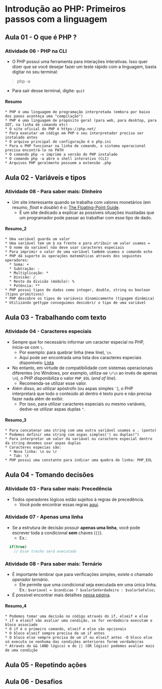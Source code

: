 # Introdução ao PHP: Primeiros passos com a linguagem

## Aula 01 - O que é PHP ?

### Atividade 06 - PHP na CLI

- O PHP possui uma ferramenta para interações interativas. Isso quer dizer que se você desejar fazer um teste rápido com a linguagem, basta digitar no seu terminal:

> php -a

- Para sair desse terminal, digite: `quit`

#### Resumo

```plain
* PHP é uma linguagem de programação interpretada (embora por baixo dos panos aconteça uma "compilação")
* PHP é uma linguagem de propósito geral (para web, para desktop, para IOT, na linha de comando etc)
* O site oficial do PHP é https://php.net/
* Para executar um código em PHP o seu interpretador precisa ser instalado antes
* O arquivo principal de configuração é o php.ini
* Para o PHP funcionar na linha de comando, o sistema operacional precisa encontrá-lo no PATH
* O comando php -v imprime a versão do PHP instalado
* O comando php -a abre o shell interativo (CLI)
* Arquivos PHP geralmente possuem a extensão .php
```

## Aula 02 - Variáveis e tipos

### Atividade 08 - Para saber mais: Dinheiro

- Um site interessante quando se trabalha com valores monetários (em resumo, *float* e *double*) é o: [The Floating-Point Guide](https://floating-point-gui.de/).
  - É um site dedicado a explicar as possíveis situações inusitadas que um programador pode passar ao trabalhar com esse tipo de dado.

#### Resumo_2

```plain
* Uma variável guarda um valor
* Uma variável tem um $ na frente e para atribuir um valor usamos =
* O nome da variável não deve usar caracteres especiais
* Para imprimir o valor de uma variável também usamos o comando echo
* PHP dá suporte às operações matemáticas através dos seguintes operadores:
  * Soma: +
  * Subtração: -
  * Multiplicação: *
  * Divisão: /
  * Resto da divisão (módulo): %
  * Potência: **
* PHP possui tipos de dados como integer, double, string ou boolean (tipos primitivos)
* PHP descobre os tipos de variáveis dinamicamente (tipagem dinâmica)
* Utilizando gettype conseguimos descobrir o tipo de uma variável
```

## Aula 03 - Trabalhando com texto

### Atividade 04 - Caracteres especiais

- Sempre que for necessário informar um caracter especial no PHP, inicia-se com `\`.
  - Por exemplo: para quebrar linha (*n*ew line), `\n`.
  - Aqui pode ser encontrada uma lista dos caracteres especiais disponíveis: [Lista](https://www.php.net/manual/pt_BR/language.types.string.php)
- No entanto, em virtude de compatibilidade com sistemas operacionais diferentes (no Windows, por exemplo, utiliza-se `\r\n` ao invés de apenas `\n`), o PHP disponibiliza o valor `PHP_EOL` (*end of line*).
  - Recomenda-se utilizar esse valor.
- Além disso, ao utilizar apóstrofo (ou aspas simples `'`), o PHP interpretará que todo o conteúdo ali dentro é texto puro e não precisa fazer nada além de exibir.
  - Por isso, para utilizar caracteres especiais ou mesmo variáveis, dedve-se utilizar aspas duplas `"`.

#### Resumo_3

```plain
* Para concatenar uma string com uma outra variável usamos o . (ponto)
* Podemos definir uma string com aspas simples(') ou duplas(")
* Para interpretar um valor da variável ou caractere especial dentro da string devemos usar aspas duplas
* Caracteres especias são:
  * Nova linha: \n ou \r
  * Tab: \t
* PHP possui uma constante para indicar uma quebra de linha: PHP_EOL
```

## Aula 04 - Tomando decisões

### Atividade 03 - Para saber mais: Precedência

- Todos operadores lógicos estão sujeitos à regras de precedência.
  - Você pode encontrar essas regras [aqui](https://www.php.net/manual/en/language.operators.precedence.php).

### Atividade 07 - Apenas uma linha

- Se a estrutura de decisão possuir **apenas uma linha**, você pode escrever toda a condicional **sem** chaves (`{}`).
  - Ex.:

```php
  if(true)
    // Esse trecho será executado
```

### Atividade 08 - Para saber mais: Ternário

- É importante lembrar que para verificações simples, existe o chamado *operador ternário*.
  - Ele permite que uma condicional seja executada em uma única linha. Ex.: `$variavel = $condicao ? $valorSeVerdadeiro : $valorSeFalso;`
- É possível encontrar mais detalhes [nessa página](https://www.php.net/manual/en/language.operators.comparison.php).

#### Resumo_4

```plain
* Podemos tomar uma decisão no código através do if, elseif e else
* if e elseif vão avaliar uma condição, se for verdadeira executam o bloco associado
* O if é o primeiro comando, elseif e else são opcionais
* O bloco elseif sempre precisa de um if antes
* O bloco else sempre precisa de um if ou elseif antes -O bloco else só executa se nenhuma das condições anteriores forem verdadeiras
* Através do && (AND lógico) e do || (OR lógico) podemos avaliar mais de uma condição
```

## Aula 05 - Repetindo ações

## Aula 06 - Desafios
